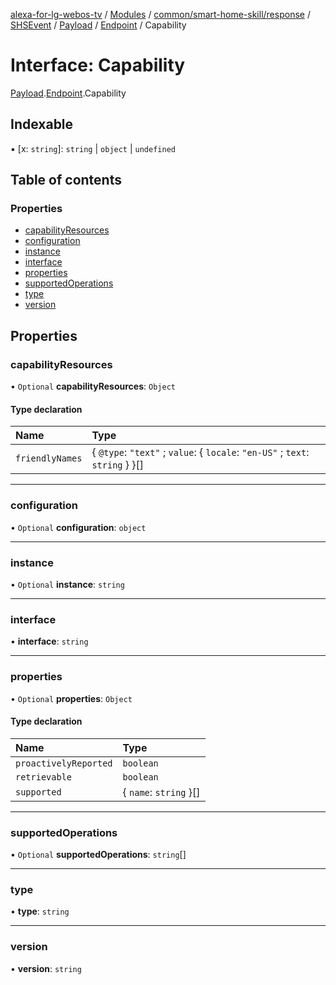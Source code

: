 [alexa-for-lg-webos-tv](../README.md) / [Modules](../modules.md) / [common/smart-home-skill/response](../modules/common_smart_home_skill_response.md) / [SHSEvent](../modules/common_smart_home_skill_response.SHSEvent.md) / [Payload](../modules/common_smart_home_skill_response.SHSEvent.Payload.md) / [Endpoint](../modules/common_smart_home_skill_response.SHSEvent.Payload.Endpoint.md) / Capability

# Interface: Capability

[Payload](../modules/common_smart_home_skill_response.SHSEvent.Payload.md).[Endpoint](../modules/common_smart_home_skill_response.SHSEvent.Payload.Endpoint.md).Capability

## Indexable

▪ [x: `string`]: `string` \| `object` \| `undefined`

## Table of contents

### Properties

- [capabilityResources](common_smart_home_skill_response.SHSEvent.Payload.Endpoint.Capability-1.md#capabilityresources)
- [configuration](common_smart_home_skill_response.SHSEvent.Payload.Endpoint.Capability-1.md#configuration)
- [instance](common_smart_home_skill_response.SHSEvent.Payload.Endpoint.Capability-1.md#instance)
- [interface](common_smart_home_skill_response.SHSEvent.Payload.Endpoint.Capability-1.md#interface)
- [properties](common_smart_home_skill_response.SHSEvent.Payload.Endpoint.Capability-1.md#properties)
- [supportedOperations](common_smart_home_skill_response.SHSEvent.Payload.Endpoint.Capability-1.md#supportedoperations)
- [type](common_smart_home_skill_response.SHSEvent.Payload.Endpoint.Capability-1.md#type)
- [version](common_smart_home_skill_response.SHSEvent.Payload.Endpoint.Capability-1.md#version)

## Properties

### capabilityResources

• `Optional` **capabilityResources**: `Object`

#### Type declaration

| Name | Type |
| :------ | :------ |
| `friendlyNames` | \{ `@type`: ``"text"`` ; `value`: \{ `locale`: ``"en-US"`` ; `text`: `string`  }  }[] |

___

### configuration

• `Optional` **configuration**: `object`

___

### instance

• `Optional` **instance**: `string`

___

### interface

• **interface**: `string`

___

### properties

• `Optional` **properties**: `Object`

#### Type declaration

| Name | Type |
| :------ | :------ |
| `proactivelyReported` | `boolean` |
| `retrievable` | `boolean` |
| `supported` | \{ `name`: `string`  }[] |

___

### supportedOperations

• `Optional` **supportedOperations**: `string`[]

___

### type

• **type**: `string`

___

### version

• **version**: `string`

